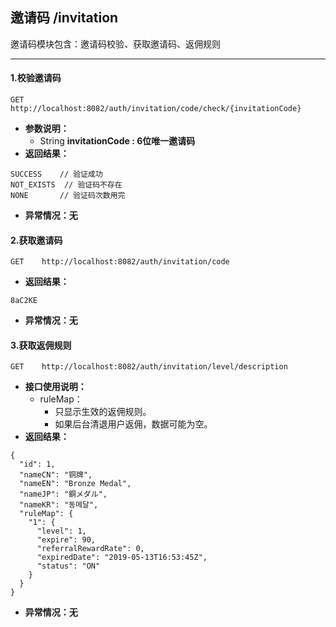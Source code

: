 ## 邀请码 /invitation

邀请码模块包含：邀请码校验、获取邀请码、返佣规则

---

#### **1.校验邀请码**

```
GET    http://localhost:8082/auth/invitation/code/check/{invitationCode}
```

* **参数说明：**
  * String **invitationCode : 6位唯一邀请码**
* **返回结果：**

```
SUCCESS    // 验证成功
NOT_EXISTS  // 验证码不存在
NONE       // 验证码次数用完
```

* **异常情况：无**

#### 2.获取邀请码

```
GET    http://localhost:8082/auth/invitation/code
```

* **返回结果：**

```
8aC2KE
```

* **异常情况：无**

#### 3.获取返佣规则

```
GET    http://localhost:8082/auth/invitation/level/description
```

* **接口使用说明：**
  * ruleMap：
    * 只显示生效的返佣规则。
    * 如果后台清退用户返佣，数据可能为空。
* **返回结果：**

```
{
  "id": 1,
  "nameCN": "铜牌",
  "nameEN": "Bronze Medal",
  "nameJP": "銅メダル",
  "nameKR": "동메달",
  "ruleMap": {
    "1": {
      "level": 1,
      "expire": 90,
      "referralRewardRate": 0,
      "expiredDate": "2019-05-13T16:53:45Z",
      "status": "ON"
    }
  }
}
```

* **异常情况：无**




